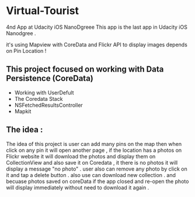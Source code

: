# Virtual-Tourist
4nd App at Udacity iOS NanoDgreee 
This app is the last app in Udacity iOS Nanodgree .

it's using Mapview with CoreData and Flickr API to display images depends on Pin Location !


## This project focused on working with Data Persistence (CoreData)
- Working with UserDefult
- The Coredata Stack
- NSFetchedResultsController
- Mapkit


## The idea :
The idea of this project is user can add many pins on the map
then when click on any pin it will open another page , if the location has a photos on Flickr website
it will download the photos and display them on CollectionView and also save it on Coredata ,
it there is no photos it will display a message "no photo" .
user also can remove any photo by click on it and tap a delete button .
also use can download new collection .
and becuase photos saved on coreData if the app closed and re-open the photo will 
display immediately without need to download it again .

